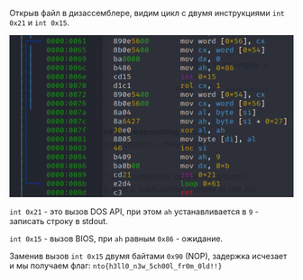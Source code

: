 Открыв файл в дизассемблере, видим цикл с двумя инструкциями `int 0x21` и `int 0x15`.

![](r2.png)

`int 0x21` - это вызов DOS API, при этом `ah` устанавливается в `9` - записать строку в stdout.

`int 0x15` - вызов BIOS, при `ah` равным `0x86` - ожидание.

Заменив вызов `int 0x15` двумя байтами `0x90` (NOP), задержка исчезает и мы получаем флаг: `nto{h3ll0_n3w_5ch00l_fr0m_0ld!!}`